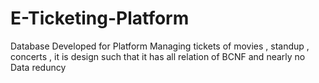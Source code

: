 # E-Ticketing-Platform
Database Developed for Platform Managing tickets of movies , standup , concerts , it is design such that it  has all relation of BCNF and nearly no Data reduncy 
